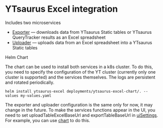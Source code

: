 # YTsaurus Excel integration

Includes two microservices
* [Exporter](./exporter) — downloads data from YTsaurus Static tables or YTsaurus QueryTracker results as an Excel spreadsheet
* [Uploader](./uploader) — uploads data from an Excel spreadsheet into a YTsaurus Static tables


Helm Chart

The chart can be used to install both services in a k8s cluster. To do this, you need to specify the configuration of the YT cluster (currently only one cluster is supported) and the services themselves. The logs are persistent and rotated periodically.

```
helm install ytsaurus-excel deployments/ytsaurus-excel-chart/. --values my-values.yaml
``` 

The exporter and uploader configuration is the same only for now, it may change in the future. To make the services functions appear in the UI, you need to set uploadTableExcelBaseUrl and exportTableBaseUrl in [uiSettings](https://github.com/ytsaurus/ytsaurus-ui/blob/00c06919c5a31ea45068c9dbfe3f3ce5e0bbef3b/packages/ui/src/shared/ui-settings.ts#L156C14-L156C30). For example, you can use [chart](https://github.com/ytsaurus/ytsaurus-ui/tree/00c06919c5a31ea45068c9dbfe3f3ce5e0bbef3b/ytsaurus-ui-chart) to do this.


